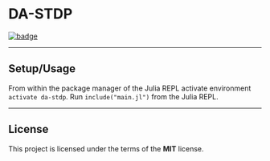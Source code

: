 DA-STDP
============

[![badge](https://img.shields.io/badge/Julia-1.4.2-green)](https://julialang.org/)





---

## Setup/Usage
From within the package manager of the Julia REPL activate environment `activate da-stdp`.
Run `include("main.jl")` from the Julia REPL.

---

## License

This project is licensed under the terms of the **MIT** license.
